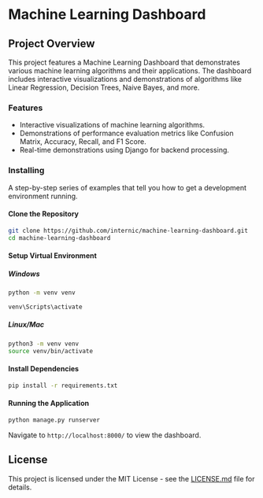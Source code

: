 # Machine Learning Dashboard

## Project Overview

This project features a Machine Learning Dashboard that demonstrates various machine learning algorithms and their applications. The dashboard includes interactive visualizations and demonstrations of algorithms like Linear Regression, Decision Trees, Naive Bayes, and more.

### Features

- Interactive visualizations of machine learning algorithms.
- Demonstrations of performance evaluation metrics like Confusion Matrix, Accuracy, Recall, and F1 Score.
- Real-time demonstrations using Django for backend processing.


### Installing

A step-by-step series of examples that tell you how to get a development environment running.

#### Clone the Repository

```bash
git clone https://github.com/internic/machine-learning-dashboard.git
cd machine-learning-dashboard
```

#### Setup Virtual Environment

##### Windows

```bash
python -m venv venv

venv\Scripts\activate
```

##### Linux/Mac

```bash
python3 -m venv venv
source venv/bin/activate
```

#### Install Dependencies

```bash
pip install -r requirements.txt
```

#### Running the Application

```bash
python manage.py runserver
```

Navigate to `http://localhost:8000/` to view the dashboard.



## License

This project is licensed under the MIT License - see the [LICENSE.md](LICENSE.md) file for details.
